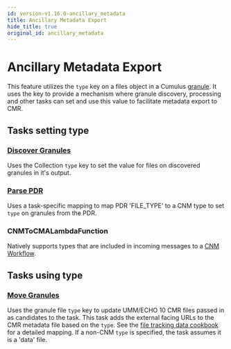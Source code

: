 ```yaml
---
id: version-v1.16.0-ancillary_metadata
title: Ancillary Metadata Export
hide_title: true
original_id: ancillary_metadata
---
```


# Ancillary Metadata Export

This feature utilizes the `type` key on a files object in a Cumulus [granule](https://github.com/nasa/cumulus/blob/master/packages/api/models/schemas.js).  It uses the key  to provide a mechanism where granule discovery, processing and other tasks can set and use this value to facilitate metadata export to CMR.

## Tasks setting type

### [Discover Granules](../workflow_tasks/discover_granules)

  Uses the Collection `type` key to set the value for files on discovered granules in it's output.

### [Parse PDR](../workflow_tasks/parse_pdr)

  Uses a task-specific mapping to map PDR 'FILE_TYPE' to a CNM type to set `type` on granules from the PDR.

### CNMToCMALambdaFunction

  Natively supports types that are included in incoming messages to a [CNM Workflow](../data-cookbooks/cnm-workflow).

## Tasks using type

### [Move Granules](../workflow_tasks/move_granules)

  Uses the granule file `type` key to update UMM/ECHO 10 CMR files passed in as candidates to the task. This task adds the external facing URLs to the CMR metadata file based on the `type`.
  See the [file tracking data cookbook](../data-cookbooks/tracking-files#publish-to-cmr) for a detailed mapping.
  If a non-CNM `type` is specified, the task assumes it is a 'data' file.
